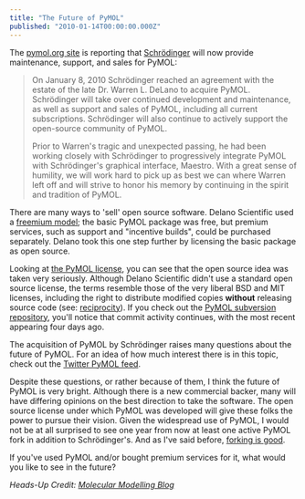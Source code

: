 ```yaml
---
title: "The Future of PyMOL"
published: "2010-01-14T00:00:00.000Z"
---
```


The [pymol.org site](http://www.pymol.org/) is reporting that [Schrödinger](http://www.schrodinger.com/) will now provide maintenance, support, and sales for PyMOL:

>On January 8, 2010 Schrödinger reached an agreement with the estate of the late Dr. Warren L. DeLano to acquire PyMOL. Schrödinger will take over continued development and maintenance, as well as support and sales of PyMOL, including all current subscriptions. Schrödinger will also continue to actively support the open-source community of PyMOL.
>
>Prior to Warren's tragic and unexpected passing, he had been working closely with Schrödinger to progressively integrate PyMOL with Schrödinger's graphical interface, Maestro. With a great sense of humility, we will work hard to pick up as best we can where Warren left off and will strive to honor his memory by continuing in the spirit and tradition of PyMOL.

There are many ways to 'sell' open source software. Delano Scientific used a [freemium model](http://en.wikipedia.org/wiki/Freemium); the basic PyMOL package was free, but premium services, such as support and "incentive builds", could be purchased separately. Delano took this one step further by licensing the basic package as open source.

Looking at [the PyMOL license](http://pymol.svn.sourceforge.net/viewvc/pymol/trunk/pymol/LICENSE?view=log), you can see that the open source idea was taken very seriously. Although Delano Scientific didn't use a standard open source license, the terms resemble those of the very liberal BSD and MIT licenses, including the right to distribute modified copies **without** releasing source code (see: [reciprocity](http://www.rosenlaw.com/Rosen_Ch06.pdf)). If you check out the [PyMOL subversion repository](http://pymol.svn.sourceforge.net/viewvc/pymol/trunk/pymol/), you'll notice that commit activity continues, with the most recent appearing four days ago.

The acquisition of PyMOL by Schrödinger raises many questions about the future of PyMOL. For an idea of how much interest there is in this topic, check out the [Twitter PyMOL feed](http://twitter.com/#search?q=pymol).

Despite these questions, or rather because of them, I think the future of PyMOL is very bright. Although there is a new commercial backer, many will have differing opinions on the best direction to take the software. The open source license under which PyMOL was developed will give these folks the power to pursue their vision. Given the widespread use of PyMOL, I would not be at all surprised to see one year from now at least one active PyMOL fork in addition to Schrödinger's. And as I've said before, [forking is good](http://depth-first.com/articles/2008/11/25/goodbye-subversion-hello-git-and-github).

If you've used PyMOL and/or bought premium services for it, what would you like to see in the future?

*Heads-Up Credit: [Molecular Modelling Blog](http://rosettadesigngroup.com/blog/545/pymol-schrodinger/)*